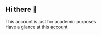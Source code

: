 ## Hi there 👋
<div>
  This account is just for academic purposes
</div>
<div>
  Have a glance at this 
  <a href='www.github.com/Sabarish-developer' target='_blank'>account </a>
</div>
